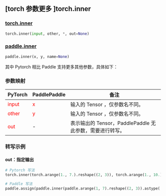 ## [torch 参数更多 ]torch.inner

### [torch.inner](https://pytorch.org/docs/1.13/generated/torch.inner.html?highlight=inner#torch.inner)

```python
torch.inner(input, other, *, out=None)
```

### [paddle.inner](https://www.paddlepaddle.org.cn/documentation/docs/zh/api/paddle/inner_cn.html)

```python
paddle.inner(x, y, name=None)
```

其中 Pytorch 相比 Paddle 支持更多其他参数，具体如下：

### 参数映射
| PyTorch       | PaddlePaddle | 备注                                                   |
| ------------- | ------------ | ------------------------------------------------------ |
| <font color='red'> input </font>         | <font color='red'> x </font>            | 输入的 Tensor ，仅参数名不同。                                     |
| <font color='red'> other </font>         | <font color='red'> y </font>            | 输入的 Tensor ，仅参数名不同。                                     |
| <font color='red'> out </font>           | -                                       | 表示输出的 Tensor，PaddlePaddle 无此参数，需要进行转写。              |


### 转写示例

#### out：指定输出
```python
# Pytorch 写法
torch.inner(torch.arange(1., 7.).reshape((2, 3)), torch.arange(1., 10.).reshape((3, 3)), out=y)

# Paddle 写法
paddle.assign(paddle.inner(paddle.arange(1, 7).reshape((2, 3)).astype('float32'), paddle.arange(1, 10).reshape((3, 3)).astype('float32')), y)
```
